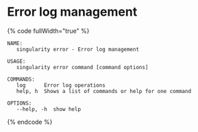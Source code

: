 # Error log management

{% code fullWidth="true" %}
```
NAME:
   singularity error - Error log management

USAGE:
   singularity error command [command options]

COMMANDS:
   log      Error log operations
   help, h  Shows a list of commands or help for one command

OPTIONS:
   --help, -h  show help
```
{% endcode %}
